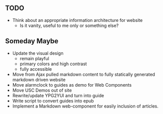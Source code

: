 ## TODO

+ Think about an appropriate information architecture for website
    + Is it vanity, useful to me only or something else?

## Someday Maybe

+ Update the visual design
    + remain playful
    + primary colors and high contrast
    + fully accessible
+ Move from Ajax pulled markdown content to fully statically generated markdown driven website
+ Move alarmclock to guides as demo for Web Components
+ Move USC Demos out of site
+ Rewrite/update YPG2YUI and turn into guide
+ Write script to convert guides into epub
+ Implement a Markdown web-component for easily inclusion of articles.

